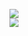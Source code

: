 [![](https://img.shields.io/badge/Made%20With-Github%20Spray-lightgrey.svg?style=for-the-badge&logo=github)](https://github.com/Annihil/github-spray#24311)  
[![](https://i.imgur.com/2DrTn0Z.gif)](https://github.com/Annihil/github-spray)